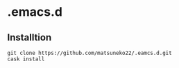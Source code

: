 # .emacs.d
## Installtion


``` shell
git clone https://github.com/matsuneko22/.eamcs.d.git
cask install
```

